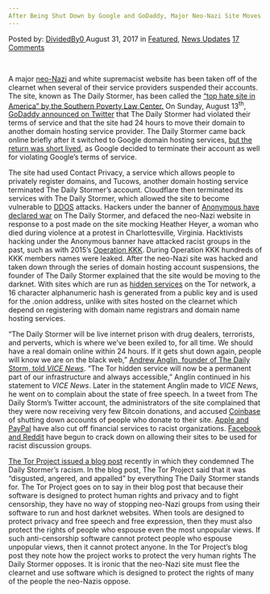 ```yaml
---
After Being Shut Down by Google and GoDaddy, Major Neo-Nazi Site Moves to Darknet
---
```

<article class="post-listing post-22281 post type-post status-publish format-standard has-post-thumbnail hentry 
    <div class="post-inner">
        <span>Posted by: <a href="https://www.deepdotweb.com/author/dividedby0/" title="">DividedBy0 </a></span>
    <span>August 31, 2017</span>
    <span>in <a href="https://www.deepdotweb.com/category/deepdot-news/" rel="category tag">Featured</a>, <a href="https://www.deepdotweb.com/category/news-updates/" rel="category tag">News Updates</a></span>
    <span><a href="https://www.deepdotweb.com/2017/08/31/shut-google-godaddy-major-neo-nazi-site-moves-darknet/#comments">17 Comments</a></span>
    </p>
    <div class="clear"></div>
    <div class="entry">
    <p>&nbsp;</p>
    <p>A major <a href="https://www.deepdotweb.com/tag/neonazi/">neo-Nazi</a> and white supremacist website has been taken off of the clearnet when several of their service providers suspended their accounts. The site, known as The Daily Stormer, has been called the <a href="https://www.splcenter.org/fighting-hate/intelligence-report/2017/eye-stormer">“top hate site in America” by the Southern Poverty Law Center.</a> On Sunday, August 13<sup>th</sup>, <a href="https://twitter.com/GoDaddy/status/896935462622957573">GoDaddy announced on Twitter</a> that The Daily Stormer had violated their terms of service and that the site had 24 hours to move their domain to another domain hosting service provider. The Daily Stormer came back online briefly after it switched to Google domain hosting services, <a href="https://news.vice.com/story/godaddy-throws-white-supremacist-site-daily-stormer-off-its-servers">but the return was short lived</a>, as Google decided to terminate their account as well for violating Google’s terms of service.</p>
    <p>The site had used Contact Privacy, a service which allows people to privately register domains, and Tucows, another domain hosting service terminated The Daily Stormer’s account. Cloudflare then terminated its services with The Daily Stormer, which allowed the site to become vulnerable to <a href="https://www.deepdotweb.com/tag/ddos/">DDOS</a> attacks. Hackers under the banner of <a href="https://www.theguardian.com/technology/2017/aug/14/anonymous-hackers-take-over-neo-nazi-website-daily-stormer-charlottesville-heather-heyer">Anonymous have declared war</a> on The Daily Stormer, and defaced the neo-Nazi website in response to a post made on the site mocking Heather Heyer, a woman who died during violence at a protest in Charlottesville, Virginia. Hacktivists hacking under the Anonymous banner have attacked racist groups in the past, such as with 2015’s <a href="https://www.theguardian.com/technology/2015/nov/06/anonymous-ku-klux-klan-name-leak">Operation KKK</a>. During Operation KKK hundreds of KKK members names were leaked. After the neo-Nazi site was hacked and taken down through the series of domain hosting account suspensions, the founder of The Daily Stormer explained that the site would be moving to the darknet. With sites which are run as <a href="https://www.deepdotweb.com/2017/03/25/comprehensive-privacy-analysis-tor-hidden-services/">hidden services</a> on the Tor network, a 16 character alphanumeric hash is generated from a public key and is used for the .onion address, unlike with sites hosted on the clearnet which depend on registering with domain name registrars and domain name hosting services.</p>
    <p>“The Daily Stormer will be live internet prison with drug dealers, terrorists, and perverts, which is where we’ve been exiled to, for all time. We should have a real domain online within 24 hours. If it gets shut down again, people will know we are on the black web,” <a href="https://news.vice.com/story/neo-nazi-site-the-daily-stormer-moves-to-the-darkweb-but-promises-a-comeback">Andrew Anglin, founder of The Daily Storm, told </a><a href="https://news.vice.com/story/neo-nazi-site-the-daily-stormer-moves-to-the-darkweb-but-promises-a-comeback"><em>VICE News</em></a>. “The Tor hidden service will now be a permanent part of our infrastructure and always accessible,” Anglin continued in his statement to <em>VICE News</em>. Later in the statement Anglin made to <em>VICE News</em>, he went on to complain about the state of free speech<em>.</em> In a tweet from The Daily Storm’s Twitter account, the administrators of the site complained that they were now receiving very few Bitcoin donations, and accused <a href="https://www.deepdotweb.com/tag/coinbase/">Coinbase</a> of shutting down accounts of people who donate to their site. <a href="https://www.cnet.com/news/apple-pay-paypal-cut-off-sites-linked-to-white-supremacists/">Apple and PayPal</a> have also cut off financial services to racist organizations. <a href="https://www.cnet.com/news/reddit-facebook-bans-neo-nazi-groups-charlottesville-attack/">Facebook and Reddit</a> have begun to crack down on allowing their sites to be used for racist discussion groups.</p>
    <p><a href="https://blog.torproject.org/blog/tor-project-defends-human-rights-racists-oppose">The Tor Project issued a blog post</a> recently in which they condemned The Daily Stormer’s racism. In the blog post, The Tor Project said that it was “disgusted, angered, and appalled” by everything The Daily Stormer stands for. The Tor Project goes on to say in their blog post that because their software is designed to protect human rights and privacy and to fight censorship, they have no way of stopping neo-Nazi groups from using their software to run and host darknet websites. When tools are designed to protect privacy and free speech and free expression, then they must also protect the rights of people who espouse even the most unpopular views. If such anti-censorship software cannot protect people who espouse unpopular views, then it cannot protect anyone. In the Tor Project’s blog post they note how the project works to protect the very human rights The Daily Stormer opposes. It is ironic that the neo-Nazi site must flee the clearnet and use software which is designed to protect the rights of many of the people the neo-Nazis oppose.</p>
    </div>
    <span style="display:none" class="updated">2017-08-31</span>
    <div style="display:none" class="vcard author" itemprop="author" itemscope itemtype="http://schema.org/Person"><strong class="fn" itemprop="name"><a href="https://www.deepdotweb.com/author/dividedby0/" title="Posts by DividedBy0" rel="author">DividedBy0</a></strong></div>
    </div>
</article>

